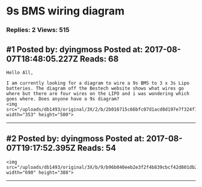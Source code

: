 # 9s BMS wiring diagram

### Replies: 2 Views: 515

## \#1 Posted by: dyingmoss Posted at: 2017-08-07T18:48:05.227Z Reads: 68

```
Hello All,

I am currently looking for a diagram to wire a 9s BMS to 3 x 3s Lipo batteries. The diagram off the Bestech website shows what wires go where but there are four wires on the LIPO and i was wondering which goes where. Does anyone have a 9s diagram?
<img src="/uploads/db1493/original/3X/2/b/2b016715c66bfc07d1acd8d197e7f324f1a8ffc8.jpg" width="353" height="500">
```

---
## \#2 Posted by: dyingmoss Posted at: 2017-08-07T19:17:52.395Z Reads: 54

```
<img src="/uploads/db1493/original/3X/b/9/b96b040eeb2e3f2f4b839cbcf42d801db2f0ed87.png" width="690" height="388">
```

---
